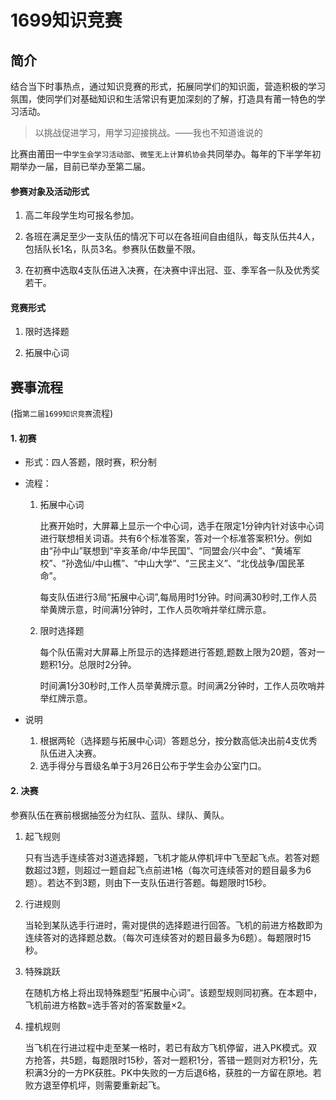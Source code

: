 # 1699知识竞赛

## 简介

结合当下时事热点，通过知识竞赛的形式，拓展同学们的知识面，营造积极的学习氛围，使同学们对基础知识和生活常识有更加深刻的了解，打造具有莆一特色的学习活动。   

> 以挑战促进学习，用学习迎接挑战。——我也不知道谁说的

比赛由莆田一中`学生会学习活动部`、`微笙无上计算机协会`共同举办。每年的下半学年初期举办一届，目前已举办至第二届。

#### 参赛对象及活动形式

1. 高二年段学生均可报名参加。

2. 各班在满足至少一支队伍的情况下可以在各班间自由组队，每支队伍共4人，包括队长1名，队员3名。参赛队伍数量不限。

3. 在初赛中选取4支队伍进入决赛，在决赛中评出冠、亚、季军各一队及优秀奖若干。

#### 竞赛形式

1. 限时选择题

2. 拓展中心词

## 赛事流程

(指`第二届1699知识竞赛`流程)

#### 1. 初赛

- 形式：四人答题，限时赛，积分制

- 流程：

  1. 拓展中心词

     比赛开始时，大屏幕上显示一个中心词，选手在限定1分钟内针对该中心词进行联想相关词语。共有6个标准答案，答对一个标准答案积1分。例如由“孙中山”联想到“辛亥革命/中华民国”、“同盟会/兴中会”、“黄埔军校”、“孙逸仙/中山樵”、“中山大学”、“三民主义”、“北伐战争/国民革命”。

     每支队伍进行3局“拓展中心词”,每局用时1分钟。时间满30秒时,工作人员举黄牌示意，时间满1分钟时，工作人员吹哨并举红牌示意。

  2. 限时选择题

     每个队伍需对大屏幕上所显示的选择题进行答题,题数上限为20题，答对一题积1分。总限时2分钟。

     时间满1分30秒时,工作人员举黄牌示意。时间满2分钟时，工作人员吹哨并举红牌示意。

- 说明
  1. 根据两轮（选择题与拓展中心词）答题总分，按分数高低决出前4支优秀队伍进入决赛。
  2. 选手得分与晋级名单于3月26日公布于学生会办公室门口。

#### 2. 决赛

参赛队伍在赛前根据抽签分为红队、蓝队、绿队、黄队。

1. 起飞规则

   只有当选手连续答对3道选择题，飞机才能从停机坪中飞至起飞点。若答对题数超过3题，则超过一题自起飞点前进1格（每次可连续答对的题目最多为6题）。若达不到3题，则由下一支队伍进行答题。每题限时15秒。

2. 行进规则

   当轮到某队选手行进时，需对提供的选择题进行回答。飞机的前进方格数即为连续答对的选择题总数。（每次可连续答对的题目最多为6题）。每题限时15秒。

3. 特殊跳跃

   在随机方格上将出现特殊题型“拓展中心词”。该题型规则同初赛。在本题中，飞机前进方格数=选手答对的答案数量×2。

4. 撞机规则

   当飞机在行进过程中走至某一格时，若已有敌方飞机停留，进入PK模式。双方抢答，共5题，每题限时15秒，答对一题积1分，答错一题则对方积1分，先积满3分的一方PK获胜。PK中失败的一方后退6格，获胜的一方留在原地。若败方退至停机坪，则需要重新起飞。